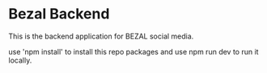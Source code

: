 # Bezal Backend

This is the backend application for BEZAL social media.

use 'npm install' to install this repo packages and use npm run dev to run it locally.
